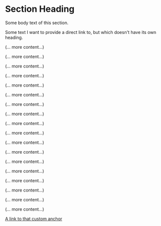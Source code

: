 # Section Heading
Some body text of this section.


<a name="my-custom-anchor-point"></a>
Some text I want to provide a direct link to, but which doesn't have its own heading.


(… more content…)

(… more content…)

(… more content…)

(… more content…)

(… more content…)

(… more content…)

(… more content…)

(… more content…)

(… more content…)

(… more content…)

(… more content…)

(… more content…)

(… more content…)

(… more content…)

(… more content…)

(… more content…)

(… more content…)

(… more content…)


[A link to that custom anchor](#my-custom-anchor-point)